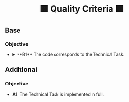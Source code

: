 <h1 align="center">
  🟧 Quality Criteria ⬛️
</h1>

## Base

### Objective

-
  <details>
    <summary>
      **B1** The code corresponds to the Technical Task.
    </summary>
    All the mandatory points of the **TT** have been fulfilled.
  </details>

## Additional

### Objective

- **A1.** The Technical Task is implemented in full.
